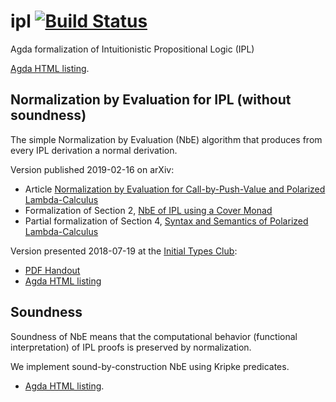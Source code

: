 # ipl [![Build Status](https://travis-ci.org/andreasabel/ipl.svg?branch=master)](https://travis-ci.org/andreasabel/ipl)
Agda formalization of Intuitionistic Propositional Logic (IPL)

[Agda HTML listing](https://andreasabel.github.io/ipl/html/Everything.html).

## Normalization by Evaluation for IPL (without soundness)

The simple Normalization by Evaluation (NbE) algorithm
that produces from every IPL derivation a normal derivation.

Version published 2019-02-16 on arXiv:

* Article [Normalization by Evaluation for Call-by-Push-Value and Polarized Lambda-Calculus](https://arxiv.org/abs/1902.06097)
* Formalization of Section 2, [NbE of IPL using a Cover Monad](https://andreasabel.github.io/ipl/html/NfModelMonad.html)
* Partial formalization of Section 4, [Syntax and Semantics of Polarized Lambda-Calculus](https://github.com/andreasabel/ipl/blob/master/src-focusing/Formulas.agda)

Version presented 2018-07-19 at the
[Initial Types Club](https://github.com/InitialTypes/Club):

* [PDF Handout](https://andreasabel.github.io/ipl/nbeSum.pdf)
* [Agda HTML listing](https://andreasabel.github.io/ipl/html/NfModelCaseTree.html)

## Soundness

Soundness of NbE means that the computational behavior (functional
interpretation) of IPL proofs is preserved by normalization.

We implement sound-by-construction NbE using Kripke predicates.

* [Agda HTML listing](https://andreasabel.github.io/ipl/html/NbeModel.html).
